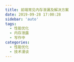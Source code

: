 ```yaml
---
title: 前端常见内存泄漏及解决方案
date: 2019-09-28 17:00:28
sidebar: 'auto'
tags:
  - 性能优化
  - 内存泄露
  - 写作中
categories:
  - 性能优化
  - 技术漫谈
---
```


<!-- https://mp.weixin.qq.com/s/3BNFzdUJszRv9R2rlqfHhQ -->
